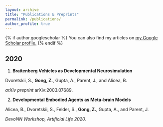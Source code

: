 ```yaml
---
layout: archive
title: "Publications & Preprints"
permalink: /publications/
author_profile: true
---
```


{% if author.googlescholar %}
  You can also find my articles on <u><a href="{{author.googlescholar}}">my Google Scholar profile</a>.</u>
{% endif %}

## 2020
1. **Braitenberg Vehicles as Developmental Neurosimulation**

Dvoretskii, S., ​**Gong, Z.**​, Gupta, A., Parent, J., and Alicea, B.

​*arXiv preprint* arXiv:2003.07689​.

2. **Developmental Embodied Agents as Meta-brain Models**

Alicea, B., Dvoretskii, S., Felder, S., **​Gong, Z.**​, Gupta, A., and Parent, J.

*​DevoNN Workshop, Artificial Life 2020​*.

<!-- {% include base_path %}

{% for post in site.publications reversed %}
  {% include archive-single.html %}
{% endfor %} -->

